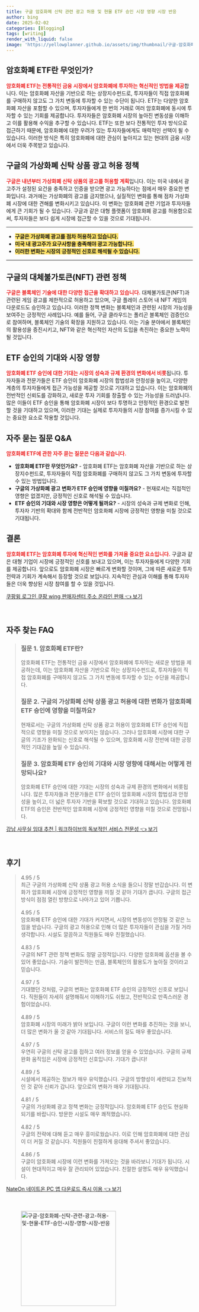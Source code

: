 ```yaml
---
title: 구글 암호화폐 신탁 관련 광고 허용 및 현물 ETF 승인 시장 영향 시장 반응
author: bing
date: 2025-02-02
categories: [Blogging]
tags: [writing]
render_with_liquid: false
image: 'https://yellowplanner.github.io/assets/img/thumbnail/구글-암호화폐-신탁-관련-광고-허용-및-현물-ETF-승인-시장-영향-시장-반응.webp'
---
```



<h2 id='암호화폐ETF소개'>암호화폐 ETF란 무엇인가?</h2>

<p><b><span style="color: #ee2323;">암호화폐 ETF는 전통적인 금융 시장에서 암호화폐에 투자하는 혁신적인 방법을 제공</span></b>합니다. 이는 암호화폐 자산을 기반으로 하는 상장지수펀드로, 투자자들이 직접 암호화폐를 구매하지 않고도 그 가치 변동에 투자할 수 있는 수단이 됩니다. ETF는 다양한 암호화폐 자산을 포함할 수 있으며, 투자자들에게 한 번의 거래로 여러 암호화폐에 동시에 투자할 수 있는 기회를 제공합니다. 투자자들은 암호화폐 시장의 높아진 변동성을 이해하고 이를 활용해 수익을 추구할 수 있습니다. ETF는 또한 보다 전통적인 투자 방식으로 접근하기 때문에, 암호화폐에 대한 우려가 있는 투자자들에게도 매력적인 선택이 될 수 있습니다. 이러한 방식은 특히 암호화폐에 대한 관심이 높아지고 있는 현대의 금융 시장에서 더욱 주목받고 있습니다.</p>

<h2 id='구글가상화폐광고정책'>구글의 가상화폐 신탁 상품 광고 허용 정책</h2>

<p><b><span style="color: #ee2323;">구글은 내년부터 가상화폐 신탁 상품의 광고를 허용할 계획</span></b>입니다. 이는 미국 내에서 광고주가 설정된 요건을 충족하고 인증을 받으면 광고 가능하다는 점에서 매우 중요한 변화입니다. 과거에는 가상화폐의 광고를 금지했으나, 실질적인 변화를 통해 점차 가상화폐 시장에 대한 견해를 변화시키고 있습니다. 이 변화는 암호화폐 관련 기업과 투자자들에게 큰 기회가 될 수 있습니다. 구글과 같은 대형 플랫폼이 암호화폐 광고를 허용함으로써, 투자자들은 보다 쉽게 시장에 접근할 수 있을 것으로 기대됩니다.</p>

<hr />

<ul>
    <li><b><span style="background-color: #ffe066;">구글은 가상화폐 광고를 점차 허용하고 있습니다.</span></b></li>
    <li><b><span style="background-color: #ffe066;">미국 내 광고주가 요구사항을 충족해야 광고 가능합니다.</span></b></li>
    <li><b><span style="background-color: #ffe066;">이러한 변화는 시장의 긍정적인 신호로 해석될 수 있습니다.</span></b></li>
</ul>

<hr />

<h2 id='NFT정책'>구글의 대체불가토큰(NFT) 관련 정책</h2>

<p><b><span style="color: #ee2323;">구글은 블록체인 기술에 대한 다양한 접근을 확대하고 있습니다.</span></b> 대체불가토큰(NFT)과 관련된 게임 광고를 제한적으로 허용하고 있으며, 구글 플레이 스토어 내 NFT 게임의 다운로드도 승인하고 있습니다. 이러한 정책 변화는 블록체인과 관련된 시장의 가능성을 보여주는 긍정적인 사례입니다. 예를 들어, 구글 클라우드는 폴리곤 블록체인 검증인으로 참여하며, 블록체인 기술의 확장을 지원하고 있습니다. 이는 기술 분야에서 블록체인의 활용성을 증진시키고, NFT와 같은 혁신적인 자산의 도입을 촉진하는 중요한 노력이 될 것입니다.</p>

<h2 id='ETF승인기대'>ETF 승인의 기대와 시장 영향</h2>

<p><b><span style="color: #ee2323;">암호화폐 ETF 승인에 대한 기대는 시장의 성숙과 규제 환경의 변화에서 비롯</span></b>됩니다. 투자자들과 전문가들은 ETF 승인이 암호화폐 시장의 합법성과 안정성을 높이고, 다양한 계층의 투자자들에게 접근 가능성을 제공할 것으로 기대하고 있습니다. 이는 암호화폐의 전반적인 신뢰도를 강화하고, 새로운 투자 기회를 창출할 수 있는 가능성을 드러냅니다. 많은 이들이 ETF 승인을 통해 암호화폐 시장이 보다 투명하고 안정적인 환경으로 발전할 것을 기대하고 있으며, 이러한 기대는 실제로 투자자들의 시장 참여를 증가시킬 수 있는 중요한 요소로 작용할 것입니다.</p>

<h2 id='자주묻는질문'>자주 묻는 질문 Q&A</h2>

<p><b><span style="color: #ee2323;">암호화폐 ETF에 관한 자주 묻는 질문은 다음과 같습니다.</span></b></p>

<ul>
    <li><b>암호화폐 ETF란 무엇인가요?</b> - 암호화폐 ETF는 암호화폐 자산을 기반으로 하는 상장지수펀드로, 투자자들이 직접 암호화폐를 구매하지 않고도 그 가치 변동에 투자할 수 있는 방법입니다.</li>
    <li><b>구글의 가상화폐 광고 변화가 ETF 승인에 영향을 미칠까요?</b> - 현재로서는 직접적인 영향은 없겠지만, 긍정적인 신호로 해석될 수 있습니다.</li>
    <li><b>ETF 승인의 기대와 시장 영향은 어떻게 될까요?</b> - 시장의 성숙과 규제 변화로 인해, 투자자 기반의 확대와 함께 전반적인 암호화폐 시장에 긍정적인 영향을 미칠 것으로 기대됩니다.</li>
</ul>

<h2 id='결론'>결론</h2>

<p><b><span style="color: #ee2323;">암호화폐 ETF는 암호화폐 투자에 혁신적인 변화를 가져올 중요한 요소입니다.</span></b> 구글과 같은 대형 기업이 시장에 긍정적인 신호를 보내고 있으며, 이는 투자자들에게 다양한 기회를 제공합니다. 앞으로도 암호화폐 시장은 빠르게 변화할 것이며, 그에 따른 새로운 투자 전략과 기회가 계속해서 등장할 것으로 보입니다. 지속적인 관심과 이해를 통해 투자자들은 더욱 향상된 시장 참여를 할 수 있을 것입니다.</p>


<p><a class="click-button" title="쿠팡윙 로그인 쿠팡 wing 판매자센터 주소 온라인 판매" href="https://yellowplanner.github.io/posts/%EC%BF%A0%ED%8C%A1%EC%9C%99-%EB%A1%9C%EA%B7%B8%EC%9D%B8-%EC%BF%A0%ED%8C%A1-wing-%ED%8C%90%EB%A7%A4%EC%9E%90%EC%84%BC%ED%84%B0-%EC%A3%BC%EC%86%8C-%EC%98%A8%EB%9D%BC%EC%9D%B8-%ED%8C%90%EB%A7%A4/" rel="dofollow">쿠팡윙 로그인 쿠팡 wing 판매자센터 주소 온라인 판매 👈 보기</a></p><br>
<h2 id='자주_찾는_FAQ'>자주 찾는 FAQ</h2>
<div itemscope="" itemtype="https://schema.org/FAQPage"> 
<blockquote> 
<div itemscope="" itemprop="mainEntity" itemtype="https://schema.org/Question"> 
<h3 itemprop="name">질문 1. 암호화폐 ETF란?</h3> 
<div itemscope="" itemprop="acceptedAnswer" itemtype="https://schema.org/Answer"> 
<span itemprop="text"> 
<p>암호화폐 ETF는 전통적인 금융 시장에서 암호화폐에 투자하는 새로운 방법을 제공하는데, 이는 암호화폐 자산을 기반으로 하는 상장지수펀드로, 투자자들이 직접 암호화폐를 구매하지 않고도 그 가치 변동에 투자할 수 있는 수단을 제공합니다.</p> 
</span> 
</div> 
</div> 
<div itemscope="" itemprop="mainEntity" itemtype="https://schema.org/Question"> 
<h3 itemprop="name">질문 2. 구글의 가상화폐 신탁 상품 광고 허용에 대한 변화가 암호화폐 ETF 승인에 영향을 미칠까요?</h3> 
<div itemscope="" itemprop="acceptedAnswer" itemtype="https://schema.org/Answer"> 
<span itemprop="text"> 
<p>현재로서는 구글의 가상화폐 신탁 상품 광고 허용이 암호화폐 ETF 승인에 직접적으로 영향을 미칠 것으로 보이지는 않습니다. 그러나 암호화폐 시장에 대한 구글의 기조가 완화되는 신호로 해석될 수 있으며, 암호화폐 시장 전반에 대한 긍정적인 기대감을 높일 수 있습니다.</p> 
</span> 
</div> 
</div> 
<div itemscope="" itemprop="mainEntity" itemtype="https://schema.org/Question"> 
<h3 itemprop="name">질문 3. 암호화폐 ETF 승인의 기대와 시장 영향에 대해서는 어떻게 전망되나요?</h3> 
<div itemscope="" itemprop="acceptedAnswer" itemtype="https://schema.org/Answer"> 
<span itemprop="text"> 
<p>암호화폐 ETF 승인에 대한 기대는 시장의 성숙과 규제 환경의 변화에서 비롯됩니다. 많은 투자자들과 전문가들은 ETF 승인이 암호화폐 시장의 합법성과 안정성을 높이고, 더 넓은 투자자 기반을 확보할 것으로 기대하고 있습니다. 암호화폐 ETF의 승인은 전반적인 암호화폐 시장에 긍정적인 영향을 미칠 것으로 전망됩니다.</p> 
</span> 
</div> 
</div> 
</blockquote> 
</div>
<p><a class="click-button" title="강남 사무실 임대 추천 | 워크하이브의 독보적인 서비스 전문성" href="https://yellowplanner.github.io/posts/%EA%B0%95%EB%82%A8-%EC%82%AC%EB%AC%B4%EC%8B%A4-%EC%9E%84%EB%8C%80-%EC%B6%94%EC%B2%9C-%EC%9B%8C%ED%81%AC%ED%95%98%EC%9D%B4%EB%B8%8C%EC%9D%98-%EB%8F%85%EB%B3%B4%EC%A0%81%EC%9D%B8-%EC%84%9C%EB%B9%84%EC%8A%A4-%EC%A0%84%EB%AC%B8%EC%84%B1/" rel="dofollow">강남 사무실 임대 추천 | 워크하이브의 독보적인 서비스 전문성 👈 보기</a></p><br>
<h2 id='후기'>후기</h2>
<div itemscope itemtype="https://schema.org/Product">
  <blockquote>
  <div itemprop="review" itemscope itemtype="https://schema.org/Review">
      <div itemprop="reviewRating" itemscope itemtype="https://schema.org/Rating"> <span itemprop="ratingValue">4.95</span> / <span itemprop="bestRating">5</span> </div>
      <span itemprop="reviewBody">최근 구글의 가상화폐 신탁 상품 광고 허용 소식을 들으니 정말 반갑습니다. 이 변화가 암호화폐 시장에 긍정적인 영향을 끼칠 것 같아 기대가 큽니다. 구글의 접근 방식이 점점 열린 방향으로 나아가고 있어 기쁩니다. </span>
  </div>
  <br>
  <div itemprop="review" itemscope itemtype="https://schema.org/Review">
      <div itemprop="reviewRating" itemscope itemtype="https://schema.org/Rating"> <span itemprop="ratingValue">4.95</span> / <span itemprop="bestRating">5</span> </div>
      <span itemprop="reviewBody">암호화폐 ETF 승인에 대한 기대가 커지면서, 시장의 변동성이 안정될 것 같은 느낌을 받습니다. 구글의 광고 허용으로 인해 더 많은 투자자들이 관심을 가질 거라 생각합니다. 시설도 깔끔하고 직원들도 매우 친절했습니다.</span>
  </div>
  <br>
  <div itemprop="review" itemscope itemtype="https://schema.org/Review">
      <div itemprop="reviewRating" itemscope itemtype="https://schema.org/Rating"> <span itemprop="ratingValue">4.83</span> / <span itemprop="bestRating">5</span> </div>
      <span itemprop="reviewBody">구글의 NFT 관련 정책 변화도 정말 긍정적입니다. 다양한 암호화폐 옵션을 볼 수 있어 좋았습니다. 기술이 발전하는 만큼, 블록체인의 활용도가 높아질 것이라고 믿습니다.</span>
  </div>
  <br>
  <div itemprop="review" itemscope itemtype="https://schema.org/Review">
      <div itemprop="reviewRating" itemscope itemtype="https://schema.org/Rating"> <span itemprop="ratingValue">4.97</span> / <span itemprop="bestRating">5</span> </div>
      <span itemprop="reviewBody">기대했던 것처럼, 구글의 변화는 암호화폐 ETF 승인의 긍정적인 신호로 보입니다. 직원들이 자세히 설명해줘서 이해하기도 쉬웠고, 전반적으로 만족스러운 경험이었습니다.</span>
  </div>
  <br>
  <div itemprop="review" itemscope itemtype="https://schema.org/Review">
      <div itemprop="reviewRating" itemscope itemtype="https://schema.org/Rating"> <span itemprop="ratingValue">4.89</span> / <span itemprop="bestRating">5</span> </div>
      <span itemprop="reviewBody">암호화폐 시장의 미래가 밝아 보입니다. 구글이 이런 변화를 추진하는 것을 보니, 더 많은 변화가 올 것 같아 기대됩니다. 서비스의 질도 매우 좋았습니다.</span>
  </div>
  <br>
  <div itemprop="review" itemscope itemtype="https://schema.org/Review">
      <div itemprop="reviewRating" itemscope itemtype="https://schema.org/Rating"> <span itemprop="ratingValue">4.97</span> / <span itemprop="bestRating">5</span> </div>
      <span itemprop="reviewBody">우연히 구글의 신탁 광고를 접하고 여러 정보를 얻을 수 있었습니다. 구글의 규제 완화 움직임은 시장에 긍정적인 신호입니다. 기대가 큽니다!</span>
  </div>
  <br>
  <div itemprop="review" itemscope itemtype="https://schema.org/Review">
      <div itemprop="reviewRating" itemscope itemtype="https://schema.org/Rating"> <span itemprop="ratingValue">4.89</span> / <span itemprop="bestRating">5</span> </div>
      <span itemprop="reviewBody">시설에서 제공하는 정보가 매우 유익했습니다. 구글의 방향성이 세련되고 진보적인 것 같아 신뢰가 갑니다. 앞으로의 변화가 매우 기대됩니다.</span>
  </div>
  <br>
  <div itemprop="review" itemscope itemtype="https://schema.org/Review">
      <div itemprop="reviewRating" itemscope itemtype="https://schema.org/Rating"> <span itemprop="ratingValue">4.81</span> / <span itemprop="bestRating">5</span> </div>
      <span itemprop="reviewBody">구글의 가상화폐 광고 정책 변화는 긍정적입니다. 암호화폐 ETF 승인도 현실화되기를 바랍니다. 방문한 시설도 매우 쾌적했습니다.</span>
  </div>
  <br>
  <div itemprop="review" itemscope itemtype="https://schema.org/Review">
      <div itemprop="reviewRating" itemscope itemtype="https://schema.org/Rating"> <span itemprop="ratingValue">4.82</span> / <span itemprop="bestRating">5</span> </div>
      <span itemprop="reviewBody">구글의 전략에 대해 듣고 매우 흥미로웠습니다. 이로 인해 암호화폐에 대한 관심이 더 커질 것 같습니다. 직원들이 친절하게 응대해 주셔서 좋았습니다.</span>
  </div>
  <br>
  <div itemprop="review" itemscope itemtype="https://schema.org/Review">
      <div itemprop="reviewRating" itemscope itemtype="https://schema.org/Rating"> <span itemprop="ratingValue">4.86</span> / <span itemprop="bestRating">5</span> </div>
      <span itemprop="reviewBody">구글이 암호화폐 시장에 이런 변화를 가져오는 것을 바라보니 기대가 됩니다. 시설이 현대적이고 매우 잘 관리되어 있었습니다. 친절한 설명도 매우 유익했습니다.</span>
  </div>
  </blockquote>
</div>
<p><a class="click-button" title="NateOn 네이트온 PC 앱 다운로드 즉시 이용" href="https://yellowplanner.github.io/posts/NateOn-%EB%84%A4%EC%9D%B4%ED%8A%B8%EC%98%A8-PC-%EC%95%B1-%EB%8B%A4%EC%9A%B4%EB%A1%9C%EB%93%9C-%EC%A6%89%EC%8B%9C-%EC%9D%B4%EC%9A%A9/" rel="dofollow">NateOn 네이트온 PC 앱 다운로드 즉시 이용 👈 보기</a></p><br>
<figure class="image"><img src="https://yellowplanner.github.io/assets/img/thumbnail/구글-암호화폐-신탁-관련-광고-허용-및-현물-ETF-승인-시장-영향-시장-반응.webp" alt="구글-암호화폐-신탁-관련-광고-허용-및-현물-ETF-승인-시장-영향-시장-반응" width="256" height="256"></figure>